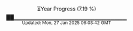 <p align="center">
⏳Year Progress (7.19 %)<br>
██▁▁▁▁▁▁▁▁▁▁▁▁▁▁▁▁▁▁▁▁▁▁▁▁▁▁▁▁ <br>
<sub>Updated: Mon, 27 Jan 2025 06:03:42 GMT</sub>
</p>

